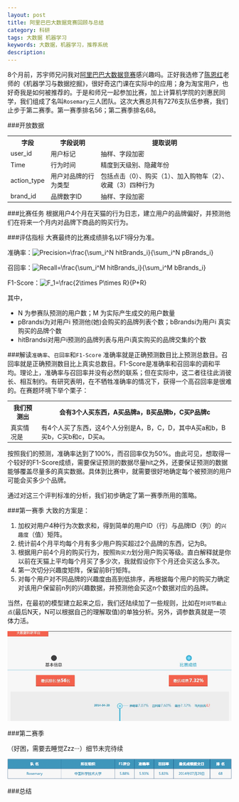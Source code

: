 ```yaml
---
layout: post
title: 阿里巴巴大数据竞赛回顾与总结
category: 科研
tags: 大数据 机器学习
keywords: 大数据，机器学习，推荐系统
description: 
---
```


8个月前，苏宇师兄问我对[阿里巴巴大数据竞赛](http://102.alibaba.com/competition/addDiscovery/index.htm)感兴趣吗。正好我选修了[陈恩红](http://staff.ustc.edu.cn/~cheneh/)老师的《机器学习与数据挖掘》，很好奇这门课在实际中的应用；身为淘宝用户，也好奇我是如何被推荐的。于是和师兄一起参加比赛，加上计算机学院的刘惠民同学，我们组成了名叫`Rosemary`三人团队。这次大赛总共有7276支队伍参赛，我们止步于第二赛季。第一赛季排名56；第二赛季排名68。

###开放数据

<table  class="table table-bordered table-striped table-condensed">
   <tr>
     <th>字段</th>
      <th>字段说明</th>
      <th>提取说明</th>
   </tr>
   <tr>
      <td>user_id</td>
      <td>用户标记</td>
      <td>抽样、字段加密</td>
   </tr>
   <tr>
      <td>Time</td>
      <td>行为时间</td>
      <td>精度到天级别、隐藏年份</td>
   </tr>
   <tr>
      <td>action_type</td>
      <td>用户对品牌的行为类型</td>
      <td>包括点击（0）、购买（1）、加入购物车（2）、收藏（3）四种行为 </td>
  </tr>
   <tr>
      <td>brand_id</td>
      <td>品牌数字ID</td>
      <td>抽样、字段加密</td>
   </tr>
</table>
###比赛任务
根据用户4个月在天猫的行为日志，建立用户的品牌偏好，并预测他们在将来一个月内对品牌下商品的购买行为。

###评估指标
大赛最终的比赛成绩排名以F1得分为准。

准确率：<img src="http://latex.codecogs.com/gif.latex?Precision=\frac{\sum_i^N&space;hitBrands_i}{\sum_i^N&space;pBrands_i}" title="Precision=\frac{\sum_i^N hitBrands_i}{\sum_i^N pBrands_i}" />

召回率：<img src="http://latex.codecogs.com/gif.latex?Recall=\frac{\sum_i^M&space;hitBrands_i}{\sum_i^M&space;bBrands_i}" title="Recall=\frac{\sum_i^M hitBrands_i}{\sum_i^M bBrands_i}" />

F1-Score：<img src="http://latex.codecogs.com/gif.latex?F_1=\frac{2\times&space;P\times&space;R}{P&plus;R}" title="F_1=\frac{2\times P\times R}{P+R}" />

其中，

- N 为参赛队预测的用户数；M 为实际产生成交的用户数量  
- pBrandsi为对用户i 预测他(她)会购买的品牌列表个数；bBrandsi为用户i 真实购买的品牌个数 
- hitBrandsi对用户i预测的品牌列表与用户i真实购买的品牌交集的个数

###解读`准确率`、`召回率`和`F1-Score`
准确率就是正确预测数目比上预测总数目。召回率就是正确预测数目比上真实总数目。F1-Score是准确率和召回率的调和平均。理论上，准确率与召回率并没有必然的联系；但在实际中，这二者往往此消彼长、相互制约。有研究表明，在不牺牲准确率的情况下，获得一个高召回率是很难的。在赛题环境下举个栗子：

<table  class="table table-bordered table-striped table-condensed">
   <tr>
     <th>我们预测出</th>
      <th>会有3个人买东西，A买品牌a，B买品牌b，C买P品牌c</th>
   </tr>
   <tr>
      <td>真实情况是</td>
      <td>有4个人买了东西，这4个人分别是A，B，C，D，其中A买a和b，B买b，C买b和c，D买a。</td>
   </tr>
</table>

按照我们的预测，准确率达到了100%，而召回率仅为50%。由此可见，想取得一个较好的F1-Score成绩，需要保证预测的数据尽量hit之外，还要保证预测的数据能够覆盖尽量多的真实数据。具体到比赛中，就需要很好地确定每个被预测的用户可能会买多少个品牌。

通过对这三个评判标准的分析，我们初步确定了第一赛季所用的策略。

###第一赛季
大致的方案是：

1. 加权对用户4种行为次数求和，得到简单的用户ID（行）与品牌ID（列）的`兴趣度`（值）矩阵。
2. 统计前4个月平均每个月有多少用户购买超过2个品牌的东西，记为B。
3. 根据用户前4个月的购买行为，按照`购买力`划分用户购买等级。直白解释就是你以前在天猫上平均每个月买了多少次，我就假设你下个月还会买这么多次。
4. 第一次切分兴趣度矩阵，保留前B行矩阵。
3. 对每个用户对不同品牌的兴趣度由高到低排序，再根据每个用户的购买力确定对该用户保留前n列的兴趣数据，并预测他会买这n个数据对应的品牌。

当然，在最初的模型建立起来之后，我们还陆续加了一些规则，比如在`时间节截止点`(最后N天，N可以根据自己的理解取值)的单独分析。另外，调参数真就是一项体力活。

![1](/public/img/s1.jpg)

###第二赛季

（好困，需要去睡觉Zzz···）细节未完待续

![2](/public/img/score0.png)


###总结


